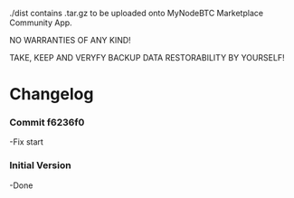 ./dist contains .tar.gz to be uploaded onto MyNodeBTC Marketplace Community App.

NO WARRANTIES OF ANY KIND!

TAKE, KEEP AND VERYFY BACKUP DATA RESTORABILITY BY YOURSELF!

# Changelog

### Commit f6236f0
-Fix start

### Initial Version
-Done
